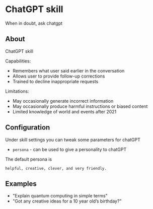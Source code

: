 # ChatGPT skill

When in doubt, ask chatgpt

## About 

ChatGPT skill

Capabilities:
- Remembers what user said earlier in the conversation
- Allows user to provide follow-up corrections
- Trained to decline inappropriate requests

Limitations:

- May occasionally generate incorrect information
- May occasionally produce harmful instructions or biased content
- Limited knowledge of world and events after 2021

## Configuration

Under skill settings you can tweak some parameters for chatGPT

- `persona` - can be used to give a personality to chatGPT

The default persona is

```
helpful, creative, clever, and very friendly.
```


## Examples 

* "Explain quantum computing in simple terms"
* "Got any creative ideas for a 10 year old’s birthday?"
